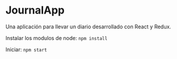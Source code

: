 # JournalApp

Una aplicación para llevar un diario desarrollado con React y Redux.

Instalar los modulos de node: ```npm install```

Iniciar: ```npm start```